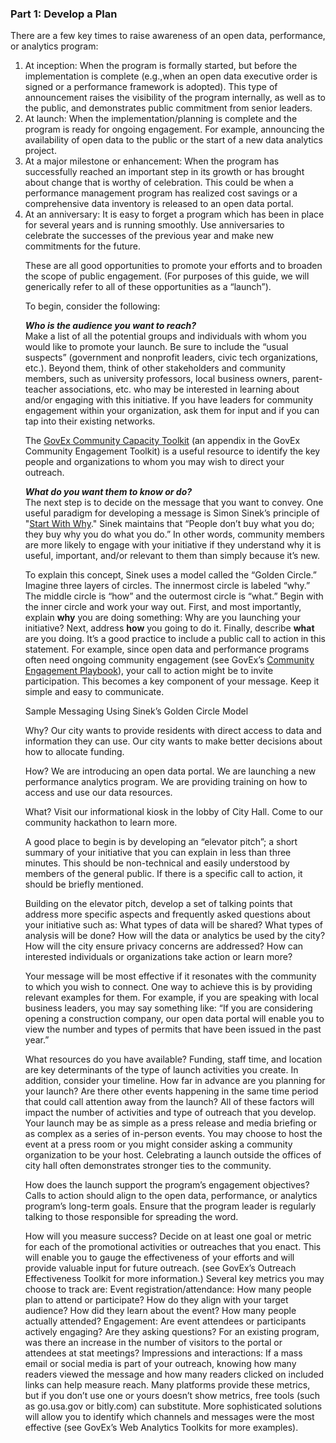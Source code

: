 <h3>Part 1: Develop a Plan</h3>

<p>There are a few key times to raise awareness of an open data, performance, or analytics program:</p> 
<ol><li>At inception: When the program is formally started, but before the implementation is complete (e.g.,when an open data executive order is signed or a performance framework is adopted). This type of announcement raises the visibility of the program internally, as well as to the public, and demonstrates public commitment from senior leaders.</li>
<li>At launch: When the implementation/planning is complete and the program is ready for ongoing engagement. For example, announcing the availability of open data to the public or the start of a new data analytics project.</li>
<li>At a major milestone or enhancement: When the program has successfully reached an important step in its growth or has brought about change that is worthy of celebration. This could be when a performance management program has realized cost savings or a comprehensive data inventory is released to an open data portal.</li>
<li>At an anniversary: It is easy to forget a program which has been in place for several years and is running smoothly. Use anniversaries to celebrate the successes of the previous year and make new commitments for the future.</li>

<p>These are all good opportunities to promote your efforts and to broaden the scope of public engagement. (For purposes of this guide, we will generically refer to all of these opportunities as a “launch”).</p> 

<p>To begin, consider the following:</p>

<b><i>Who is the audience you want to reach?</b></i>
<br>Make a list of all the potential groups and individuals with whom you would like to promote your launch. Be sure to include the “usual suspects” (government and nonprofit leaders, civic tech organizations, etc.). Beyond them, think of other stakeholders and community members, such as university professors, local business owners, parent-teacher associations, etc. who may be interested in learning about and/or engaging with this initiative. If you have leaders for community engagement within your organization, ask them for input and if you can tap into their existing networks.</br>

<p>The <a href="https://centerforgov.gitbooks.io/community-engagement-playbook/content/chapter6.1.html">GovEx Community Capacity Toolkit</a> (an appendix in the GovEx Community Engagement Toolkit) is a useful resource to identify the key people and organizations to whom you may wish to direct your outreach.</p> 

<b><i>What do you want them to know or do?</b></i>
<br>The next step is to decide on the message that you want to convey. One useful paradigm for developing a message is Simon Sinek’s principle of "<a href="https://www.youtube.com/watch?v=sioZd3AxmnE">Start With Why</a>." Sinek maintains that “People don’t buy what you do; they buy why you do what you do.” In other words, community members are more likely to engage with your initiative if they understand why it is useful, important, and/or relevant to them than simply because it’s new.</br> 

<p>To explain this concept, Sinek uses a model called the “Golden Circle.” Imagine three layers of circles. The innermost circle is labeled “why.” The middle circle is “how” and the outermost circle is “what.” Begin with the inner circle and work your way out. First, and most importantly, explain <b>why</b> you are doing something: Why are you launching your initiative? Next, address <b>how</b> you going to do it. Finally, describe <b>what</b> are you doing. It’s a good practice to include a public call to action in this statement. For example, since open data and performance programs often need ongoing community engagement (see GovEx’s <a href="https://www.gitbook.com/book/centerforgov/community-engagement-playbook/details">Community Engagement Playbook</a>), your call to action might be to invite participation. This becomes a key component of your message. Keep it simple and easy to communicate.</p> 










Sample Messaging Using Sinek’s Golden Circle Model



Why?
Our city wants to provide residents with direct access to data and information they can use.
Our city wants to make better decisions about how to allocate funding.

How?
We are introducing an open data portal.
We are launching a new performance analytics program.
We are providing training on how to access and use our data resources.

What?
Visit our informational kiosk in the lobby of City Hall. 
Come to our community hackathon to learn more.

A good place to begin is by developing an “elevator pitch”; a short summary of your initiative that you can explain in less than three minutes. This should be non-technical and easily understood by members of the general public. If there is a specific call to action, it should be briefly mentioned.

Building on the elevator pitch, develop a set of talking points that address more specific aspects and frequently asked questions about your initiative such as: 
What types of data will be shared?
What types of analysis will be done?
How will the data or analytics be used by the city?
How will the city ensure privacy concerns are addressed?
How can interested individuals or organizations take action or learn more?

Your message will be most effective if it resonates with the community to which you wish to connect. One way to achieve this is by providing relevant examples for them. For example, if you are speaking with local business leaders, you may say something like: “If you are considering opening a construction company, our open data portal will enable you to view the number and types of permits that have been issued in the past year.” 

What resources do you have available? 
Funding, staff time, and location are key determinants of the type of launch activities you create. In addition, consider your timeline. How far in advance are you planning for your launch? Are there other events happening in the same time period that could call attention away from the launch? All of these factors will impact the number of activities and type of outreach that you develop. Your launch may be as simple as a press release and media briefing or as complex as a series of in-person events. You may choose to host the event at a press room or you might consider asking a community organization to be your host. Celebrating a launch outside the offices of city hall often demonstrates stronger ties to the community.

How does the launch support the program’s engagement objectives?
Calls to action should align to the open data, performance, or analytics program’s long-term goals. Ensure that the program leader is regularly talking to those responsible for spreading the word.

How will you measure success? 
Decide on at least one goal or metric for each of the promotional activities or outreaches that you enact. This will enable you to gauge the effectiveness of your efforts and will provide valuable input for future outreach. (see GovEx’s Outreach Effectiveness Toolkit for more information.) Several key metrics you may choose to track are: 
Event registration/attendance: How many people plan to attend or participate? How do they align with your target audience? How did they learn about the event? How many people actually attended?
Engagement: Are event attendees or participants actively engaging? Are they asking questions? For an existing program, was there an increase in the number of visitors to the portal or attendees at stat meetings?
Impressions and interactions: If a mass email or social media is part of your outreach, knowing how many readers viewed the message and how many readers clicked on included links can help measure reach. Many platforms provide these metrics, but if you don’t use one or yours doesn’t show metrics, free tools (such as go.usa.gov or bitly.com) can substitute. More sophisticated solutions will allow you to identify which channels and messages were the most effective (see GovEx’s Web Analytics Toolkits for more examples).
